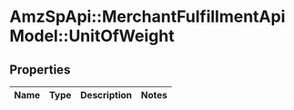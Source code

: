 # AmzSpApi::MerchantFulfillmentApiModel::UnitOfWeight

## Properties
Name | Type | Description | Notes
------------ | ------------- | ------------- | -------------

